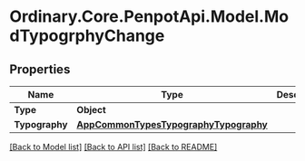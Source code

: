 # Ordinary.Core.PenpotApi.Model.ModTypogrphyChange

## Properties

Name | Type | Description | Notes
------------ | ------------- | ------------- | -------------
**Type** | **Object** |  | 
**Typography** | [**AppCommonTypesTypographyTypography**](AppCommonTypesTypographyTypography.md) |  | 

[[Back to Model list]](../README.md#documentation-for-models) [[Back to API list]](../README.md#documentation-for-api-endpoints) [[Back to README]](../README.md)

